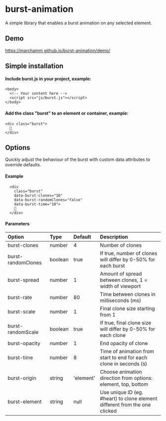 # burst-animation
A simple library that enables a burst animation on any selected element.

## Demo

https://marchamm.github.io/burst-animation/demo/

## Simple installation

#### Include burst.js in your project, example:
```
<body>
  <!-- Your content here -->
  <script src="js/burst.js"></script>
</body>
```

#### Add the class "burst" to an element or container, example:
```
<div class="burst">
  🐳
</div>
```

## Options
Quickly adjust the behaviour of the burst with custom data attributes to override defaults.

#### Example
```
  <div 
    class="burst" 
    data-burst-clones="16"
    data-burst-randomClones="false"
    data-burst-time="10">
    🐳
  </div>
```

#### Parameters

| Option                       | Type           |  Default   | Description    |
| :--------------------------- |:---------------| :--------- | :------------- |
| burst-clones                 | number         | 4          | Number of clones 
| burst-randomClones           | boolean        | true       | If true, number of clones will differ by 0-50% for each burst
| burst-spread                 | number         | 1          | Amount of spread between clones, 1 = width of viewport
| burst-rate                   | number         | 80         | Time between clones in milliseconds (ms)
| burst-scale                  | number         | 1          | Final clone size starting from 1
| burst-randomScale            | boolean        | true       | If true, final clone size will differ by 0-50% for each clone
| burst-opacity                | number         | 1          | End opacity of clone
| burst-time                   | number         | 8          | Time of animation from start to end for each clone in seconds (s)
| burst-origin                 | string         | 'element'  | Choose animation direction from options: element, top, bottom
| burst-element                | string         | null       | Use unique ID (eg. #heart) to clone element different from the one clicked